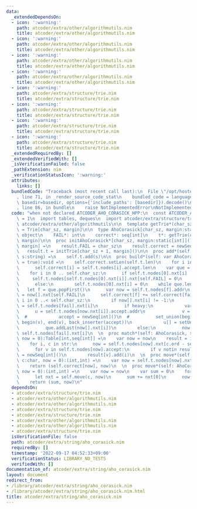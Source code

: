 ```yaml
---
data:
  _extendedDependsOn:
  - icon: ':warning:'
    path: atcoder/extra/other/algorithmutils.nim
    title: atcoder/extra/other/algorithmutils.nim
  - icon: ':warning:'
    path: atcoder/extra/other/algorithmutils.nim
    title: atcoder/extra/other/algorithmutils.nim
  - icon: ':warning:'
    path: atcoder/extra/other/algorithmutils.nim
    title: atcoder/extra/other/algorithmutils.nim
  - icon: ':warning:'
    path: atcoder/extra/other/algorithmutils.nim
    title: atcoder/extra/other/algorithmutils.nim
  - icon: ':warning:'
    path: atcoder/extra/structure/trie.nim
    title: atcoder/extra/structure/trie.nim
  - icon: ':warning:'
    path: atcoder/extra/structure/trie.nim
    title: atcoder/extra/structure/trie.nim
  - icon: ':warning:'
    path: atcoder/extra/structure/trie.nim
    title: atcoder/extra/structure/trie.nim
  - icon: ':warning:'
    path: atcoder/extra/structure/trie.nim
    title: atcoder/extra/structure/trie.nim
  _extendedRequiredBy: []
  _extendedVerifiedWith: []
  _isVerificationFailed: false
  _pathExtension: nim
  _verificationStatusIcon: ':warning:'
  attributes:
    links: []
  bundledCode: "Traceback (most recent call last):\n  File \"/opt/hostedtoolcache/Python/3.10.8/x64/lib/python3.10/site-packages/onlinejudge_verify/documentation/build.py\"\
    , line 71, in _render_source_code_stat\n    bundled_code = language.bundle(stat.path,\
    \ basedir=basedir, options={'include_paths': [basedir]}).decode()\n  File \"/opt/hostedtoolcache/Python/3.10.8/x64/lib/python3.10/site-packages/onlinejudge_verify/languages/nim.py\"\
    , line 86, in bundle\n    raise NotImplementedError\nNotImplementedError\n"
  code: "when not declared ATCODER_AHO_CORASICK_HPP:\n  const ATCODER_AHO_CORASICK_HPP*\
    \ = 1\n  import tables, deques\n  import atcoder/extra/structure/trie\n  import\
    \ atcoder/extra/other/algorithmutils\n\n  template getTrie*(char_sz, margin:static[int]):typedesc\
    \ = Trie[char_sz, margin]\n\n  type AhoCorasick[char_sz, margin:static[int]] =\
    \ object\n    FAIL*: int\n    correct*: seq[int]\n    t*: getTrie(char_sz + 1,\
    \ margin)\n\n  proc initAhoCorasick*[char_sz, margin:static[int]](): AhoCorasick[char_sz,\
    \ margin] =\n    result.FAIL = char_sz\n    result.correct = newSeq[int]()\n \
    \   result.t = initTrie[char_sz + 1, margin]()\n\n  proc add*(self: var AhoCorasick,\
    \ s:string) =\n    self.t.add(s)\n\n  proc build*(self: var AhoCorasick, heavy\
    \ = true):void =\n    self.correct.setLen(self.t.len)\n    for i in 0..<self.t.len:\n\
    \      self.correct[i] = self.t.nodes[i].accept.len\n    var que = initDeque[int]()\n\
    \    for i in 0 .. self.char_sz:\n      if self.t.nodes[0].nxt[i] != -1:\n   \
    \     self.t.nodes[self.t.nodes[0].nxt[i]].nxt[self.FAIL] = 0\n        que.addLast(self.t.nodes[0].nxt[i])\n\
    \      else:\n        self.t.nodes[0].nxt[i] = 0\n    while que.len > 0:\n   \
    \   let f = que.popFirst()\n      var now = self.t.nodes[f].addr\n      let fail\
    \ = now[].nxt[self.FAIL]\n      self.correct[f] += self.correct[fail]\n      for\
    \ i in 0 ..< self.char_sz:\n        if now[].nxt[i] != -1:\n          self.t.nodes[now.nxt[i]].nxt[self.FAIL]\
    \ = self.t.nodes[fail].nxt[i]\n          if heavy:\n            var\n        \
    \      u = self.t.nodes[now.nxt[i]].accept.addr\n              v = self.t.nodes[self.t.nodes[fail].nxt[i]].accept.addr\n\
    \  #            accept = newSeq[int]()\n  #          set_union(begin(u), end(u),\
    \ begin(v), end(v), back_inserter(accept))\n            u[] = setUnion(u[], v[])\n\
    \          que.addLast(now[].nxt[i])\n        else:\n          now[].nxt[i] =\
    \ self.t.nodes[fail].nxt[i]\n  \n  proc match*(self: AhoCorasick, str: string,\
    \ now = 0):Table[int,seq[int]] =\n    var now = now\n    result = initTable[int,seq[int]]()\n\
    \    for i, c in str:\n      now = self.t.nodes[now].nxt[c.ord - self.margin]\n\
    \      for v in self.t.nodes[now].accept:\n        if v notin result: result[v]\
    \ = newSeq[int]()\n        result[v].add(i)\n  \n  proc move*(self: AhoCorasick,\
    \ c:char, now = 0):(int,int) =\n    var now = self.t.nodes[now].nxt[c.ord - self.margin]\n\
    \    return (self.correct[now], now)\n  \n  proc move*(self: AhoCorasick, str:string,\
    \ now = 0):(int,int) =\n    var now = now\n    var sum = 0\n    for c in str:\n\
    \      let nxt = self.move(c, now)\n      sum += nxt[0]\n      now = nxt[1]\n\
    \    return (sum, now)\n"
  dependsOn:
  - atcoder/extra/structure/trie.nim
  - atcoder/extra/other/algorithmutils.nim
  - atcoder/extra/other/algorithmutils.nim
  - atcoder/extra/structure/trie.nim
  - atcoder/extra/structure/trie.nim
  - atcoder/extra/other/algorithmutils.nim
  - atcoder/extra/other/algorithmutils.nim
  - atcoder/extra/structure/trie.nim
  isVerificationFile: false
  path: atcoder/extra/string/aho_corasick.nim
  requiredBy: []
  timestamp: '2022-09-17 04:52:33+09:00'
  verificationStatus: LIBRARY_NO_TESTS
  verifiedWith: []
documentation_of: atcoder/extra/string/aho_corasick.nim
layout: document
redirect_from:
- /library/atcoder/extra/string/aho_corasick.nim
- /library/atcoder/extra/string/aho_corasick.nim.html
title: atcoder/extra/string/aho_corasick.nim
---
```

